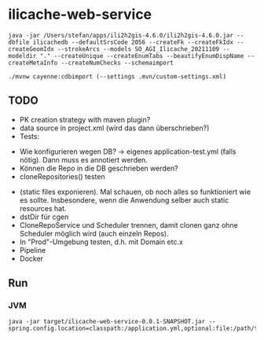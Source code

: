 # ilicache-web-service

```
java -jar /Users/stefan/apps/ili2h2gis-4.6.0/ili2h2gis-4.6.0.jar --dbfile ilicachedb --defaultSrsCode 2056 --createFk --createFkIdx --createGeomIdx --strokeArcs --models SO_AGI_Ilicache_20211109 --modeldir "." --createUnique --createEnumTabs --beautifyEnumDispName --createMetaInfo --createNumChecks --schemaimport
```

```
./mvnw cayenne:cdbimport (--settings .mvn/custom-settings.xml)
```

## TODO
- PK creation strategy with maven plugin?
- data source in project.xml (wird das dann überschrieben?)
- Tests:
 * Wie konfigurieren wegen DB? -> eigenes application-test.yml (falls nötig). Dann muss es annotiert werden.
 * Können die Repo in die DB geschrieben werden?
 * cloneRepositories() testen
- (static files exponieren). Mal schauen, ob noch alles so funktioniert wie es sollte. Insbesondere, wenn die Anwendung selber auch static resources hat.
- dstDir für cgen
- CloneRepoService und Scheduler trennen, damit clonen ganz ohne Scheduler möglich wird (auch einzeln Repos).
- In "Prod"-Umgebung testen, d.h. mit Domain etc.x
- Pipeline
- Docker

## Run

### JVM

```
java -jar target/ilicache-web-service-0.0.1-SNAPSHOT.jar --spring.config.location=classpath:/application.yml,optional:file:/path/to/config.yml
```